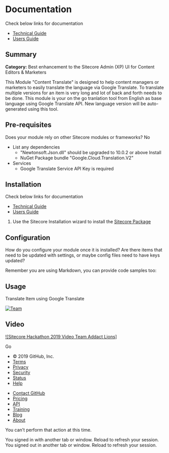    
  # [](#documentation)Documentation

Check below links for documentation

-   [Technical Guide](2019-Addact-Lions/documentation/ContentTranslationGuide_TechGuide_V1.docx)
-   [Users Guide](2019-Addact-Lions/documentation/ContentTranslation_UserGuide_V1.docx)


## [](#summary)Summary

**Category:** Best enhancement to the Sitecore Admin (XP) UI for Content Editors & Marketers

This Module "Content Translate" is designed to help content managers or marketers to easily translate the language via Google Translate. To translate multiple versions for an item is very long and lot of back and forth needs to be done. This module is your on the go tranlation tool from English as base language using Google Translate API. New language version will be auto-generated using this tool.

## [](#pre-requisites)Pre-requisites

Does your module rely on other Sitecore modules or frameworks? No

 - List any dependencies
    - "Newtonsoft.Json.dll" should be upgraded to 10.0.2 or above Install
    - NuGet Package bundle "Google.Cloud.Translation.V2"
 - Services
    - Google Translate Service API Key is required

## [](#installation)Installation

Check below links for documentation

-   [Technical Guide](2019-Addact-Lions/documentation/ContentTranslationGuide_TechGuide_V1.docx)
-   [Users Guide](2019-Addact-Lions/documentation/ContentTranslation_UserGuide_V1.docx)

1.  Use the Sitecore Installation wizard to install the [Sitecore Package](#link-to-package)

## [](#configuration)Configuration

How do you configure your module once it is installed? Are there items that need to be updated with settings, or maybe config files need to have keys updated?

Remember you are using Markdown, you can provide code samples too:

<?xml  version="1.0"  encoding="utf-8"?>
<!--
 Purpose: Configuration settings for my hackathon module
-->
<configuration  xmlns:patch="http://www.sitecore.net/xmlconfig/"  xmlns:role="http://www.sitecore.net/xmlconfig/role/"  xmlns:xdt="http://schemas.microsoft.com/XML-Document-Transform">
<sitecore  role:require="Standalone or ContentManagement">
<commands>
<command  name="ContentTranslate:Translate"  type="Sitecore.Feature.ContentLanguageTranslate.Commands.ContentTranslate,Sitecore.Feature.ContentLanguageTranslate" />
</commands>
</sitecore>
</configuration>


## [](#usage)Usage

Translate Item using Google Translate

[![Team](https://www.addact.in/wp-content/uploads/2019/03/lion-bones-for-asian-market2017-02-080.jpg "Team")](https://www.addact.in/wp-content/uploads/2019/03/lion-bones-for-asian-market2017-02-080.jpg)

## [](#video)Video

[![Sitecore Hackathon 2019 Video Team Addact Lions]](https://www.youtube.com/watch?v=UDHWfsr67e4&feature=youtu.be)

Go

-   © 2019 GitHub, Inc.
-   [Terms](https://github.com/site/terms)
-   [Privacy](https://github.com/site/privacy)
-   [Security](https://github.com/security)
-   [Status](https://githubstatus.com/)
-   [Help](https://help.github.com)

[](https://github.com "GitHub")

-   [Contact GitHub](https://github.com/contact)
-   [Pricing](https://github.com/pricing)
-   [API](https://developer.github.com)
-   [Training](https://training.github.com)
-   [Blog](https://github.blog)
-   [About](https://github.com/about)

You can’t perform that action at this time.

You signed in with another tab or window. Reload to refresh your session. You signed out in another tab or window. Reload to refresh your session.
